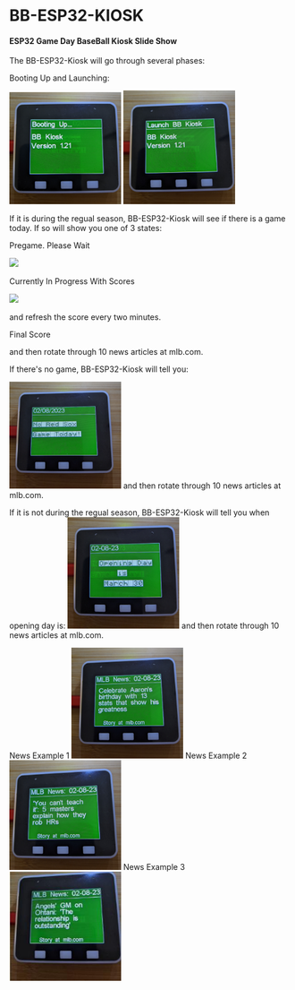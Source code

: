 # BB-ESP32-KIOSK

#### ESP32 Game Day BaseBall Kiosk Slide Show

The BB-ESP32-Kiosk will go through several phases:

Booting Up and Launching:<P>
<img src="boot.jpg" width="200"/>
<img src="launch.jpg" width="200"/>

If it is during the regual season, BB-ESP32-Kiosk
will see if there is a game today. If so will show you one of 3 states:<P>

Pregame. Please Wait<P>
<img src="pregame.jpg" width="200"/>

Currently In Progress With Scores<P>
<img src="progress.jpg" width="200"/>

and refresh the score every two minutes.

Final Score<P> 
and then rotate through 10 news articles at mlb.com.


If there's no game, BB-ESP32-Kiosk will tell you:

<img src="nogame.jpg" width="200"/>
and then rotate through 10 news articles at mlb.com.


If it is not during the regual season, BB-ESP32-Kiosk
will tell you when opening day is:
<img src="opening_day.jpg" width="200"/>
and then rotate through 10 news articles at mlb.com.

News Example 1
<img src="news1.jpg" width="200"/>
News Example 2
<img src="news2.jpg" width="200"/>
News Example 3
<img src="news3.jpg" width="200"/>
